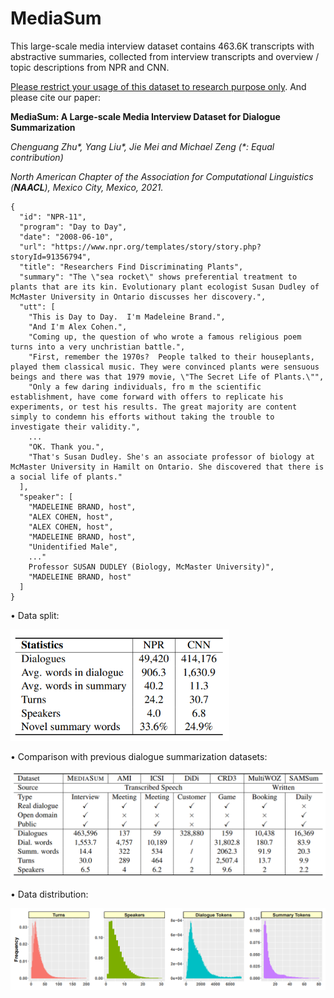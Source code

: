 # MediaSum
This large-scale media interview dataset contains 463.6K transcripts with abstractive summaries, collected from interview transcripts and overview / topic descriptions from NPR and CNN.

<ins>Please restrict your usage of this dataset to research purpose only</ins>. And please cite our paper:

**MediaSum: A Large-scale Media Interview Dataset for Dialogue Summarization**

_Chenguang Zhu*, Yang Liu*, Jie Mei and Michael Zeng (*: Equal contribution)_

_North American Chapter of the Association for Computational Linguistics (**NAACL**), Mexico City, Mexico, 2021._


```
{
  "id": "NPR-11",
  "program": "Day to Day",
  "date": "2008-06-10",
  "url": "https://www.npr.org/templates/story/story.php?storyId=91356794",
  "title": "Researchers Find Discriminating Plants",
  "summary": "The \"sea rocket\" shows preferential treatment to plants that are its kin. Evolutionary plant ecologist Susan Dudley of McMaster University in Ontario discusses her discovery.",
  "utt": [
    "This is Day to Day.  I'm Madeleine Brand.",
    "And I'm Alex Cohen.",
    "Coming up, the question of who wrote a famous religious poem turns into a very unchristian battle.",
    "First, remember the 1970s?  People talked to their houseplants, played them classical music. They were convinced plants were sensuous beings and there was that 1979 movie, \"The Secret Life of Plants.\"",
    "Only a few daring individuals, fro m the scientific establishment, have come forward with offers to replicate his experiments, or test his results. The great majority are content simply to condemn his efforts without taking the trouble to investigate their validity.",
    ...
    "OK. Thank you.",
    "That's Susan Dudley. She's an associate professor of biology at McMaster University in Hamilt on Ontario. She discovered that there is a social life of plants."
  ],
  "speaker": [
    "MADELEINE BRAND, host",
    "ALEX COHEN, host",
    "ALEX COHEN, host",
    "MADELEINE BRAND, host",
    "Unidentified Male",    
    ..."
    Professor SUSAN DUDLEY (Biology, McMaster University)",
    "MADELEINE BRAND, host"
  ]
}
```

• Data split:
<p align="left">
  <img src="https://github.com/zcgzcgzcg1/MediaSum/blob/main/figures/data_split.png" width="350" alt="data_split">
</p>


• Comparison with previous dialogue summarization datasets:
<p align="left">
  <img src="https://github.com/zcgzcgzcg1/MediaSum/blob/main/figures/data_comparison.png" width="650" alt="data_split">
</p>

• Data distribution:
<p align="left">
  <img src="https://github.com/zcgzcgzcg1/MediaSum/blob/main/figures/data_distribution.png" width="650" alt="data_split">
</p>

